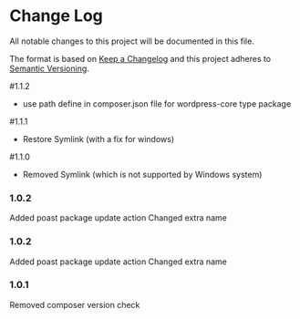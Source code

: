 # Change Log
All notable changes to this project will be documented in this file.

The format is based on [Keep a Changelog](http://keepachangelog.com/) 
and this project adheres to [Semantic Versioning](http://semver.org/).

#1.1.2
- use path define in composer.json file for wordpress-core type package

#1.1.1
- Restore Symlink (with a fix for windows)

#1.1.0
- Removed Symlink (which is not supported by Windows system)

### 1.0.2
Added poast package update action
Changed extra name

### 1.0.2
Added poast package update action
Changed extra name

### 1.0.1
Removed composer version check
